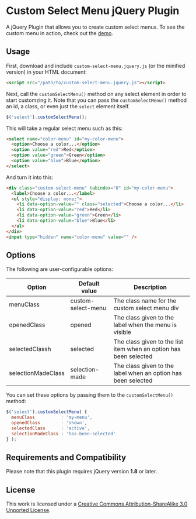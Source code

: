 # Custom Select Menu jQuery Plugin

A jQuery Plugin that allows you to create custom select menus. To see the custom menu in action, check out the [demo](http://derekpcollins.com/jquery-custom-select-menu/).

## Usage

First, download and include `custom-select-menu.jquery.js` (or the minified version) in your HTML document:

```html
<script src="/path/to/custom-select-menu.jquery.js"></script>
```

Next, call the `customSelectMenu()` method on any select element in order to start customzing it. Note that you can pass the `customSelectMenu()` method an id, a class, or even just the `select` element itself.

```javascript
$('select').customSelectMenu();
```

This will take a regular select menu such as this:

```html
<select name="color-menu" id="my-color-menu">
  <option>Choose a color...</option>
  <option value="red">Red</option>
  <option value="green">Green</option>
  <option value="blue">Blue</option>
</select>
```

And turn it into this:

```html
<div class="custom-select-menu" tabindex="0" id="my-color-menu">
  <label>Choose a color...</label>
  <ul style="display: none;">
    <li data-option-value="" class="selected">Choose a color...</li>
    <li data-option-value="red">Red</li>
    <li data-option-value="green">Green</li>
    <li data-option-value="blue">Blue</li>
  </ul>
</div>
<input type="hidden" name="color-menu" value="" />
```

## Options

The following are user-configurable options:

<table>
  <thead>
    <tr>
      <th>Option</th>
      <th>Default value</th>
      <th>Description</th>
    </tr>
  </thead>
  <tbody>
    <tr>
      <td>menuClass</td>
      <td>custom-select-menu</td>
      <td>The class name for the custom select menu div</td>
    </tr>
    <tr>
      <td>openedClass</td>
      <td>opened</td>
      <td>The class given to the label when the menu is visible</td>
    </tr>
    <tr>
      <td>selectedClassh</td>
      <td>selected</td>
      <td>The class given to the list item when an option has been selected</td>
    </tr>
    <tr>
      <td>selectionMadeClass</td>
      <td>selection-made</td>
      <td>The class given to the label when an option has been selected</td>
    </tr>
  </tbody>
</table>

You can set these options by passing them to the `customSelectMenu()` method:

```javascript
$('select').customSelectMenu( {
  menuClass          : 'my-menu',
  openedClass        : 'shown',
  selectedClass      : 'active',
  selectionMadeClass : 'has-been-selected'
} );
```

## Requirements and Compatibility

Please note that this plugin requires jQuery version **1.8** or later.

## License

This work is licensed under a [Creative Commons Attribution-ShareAlike 3.0 Unported License](http://creativecommons.org/licenses/by-sa/3.0/).